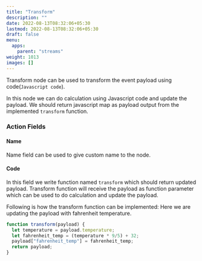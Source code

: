 ```yaml
---
title: "Transform"
description: ""
date: 2022-08-13T08:32:06+05:30
lastmod: 2022-08-13T08:32:06+05:30
draft: false
menu:
  apps:
    parent: "streams"
weight: 1013
images: []
---
```


Transform node can be used to transform the event payload using code(`Javascript code`).

In this node we can do calculation using Javascript code and update the payload.
We should return javascript map as payload output from the implemented `transform` function.

### Action Fields

#### Name
Name field can be used to give custom name to the node.

#### Code
In this field we write function named `transform` which should return updated payload.
Transform function will receive the payload as function parameter which can be used to do calculation and update the payload.

Following is how the transform function can be implemented:
Here we are updating the payload with fahrenheit temperature.

```javascript
function transform(payload) {
  let temperature = payload.temperature;
  let fahrenheit_temp = (temperature * 9/5) + 32;
  payload["fahrenheit_temp"] = fahrenheit_temp;
  return payload;
}
```
